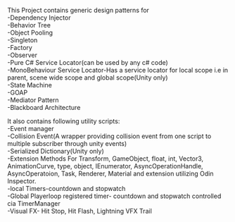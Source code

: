 This Project contains generic design patterns for </br>
-Dependency Injector</br>
-Behavior Tree</br>
-Object Pooling</br>
-Singleton</br>
-Factory</br>
-Observer</br>
-Pure C# Service Locator(can be used by any c# code)</br>
-MonoBehaviour Service Locator-Has a service locator for local scope i.e in parent, scene wide scope and global scope(Unity only)</br>
-State Machine</br>
-GOAP</br>
-Mediator Pattern</br>
-Blackboard Architecture</br>

It also contains following utility scripts:</br>
-Event manager</br>
-Collision Event(A wrapper providing collision event from one script to multiple subscriber through unity events)</br>
-Serialized Dictionary(Unity only)</br>
-Extension Methods For Transform, GameObject, float, int, Vector3, AnimationCurve, type, object, IEnumerator, AsyncOperationHandle<T>, AsyncOperatoion, Task, Renderer, Material and extension utilizing Odin Inspector.</br>
-local Timers-countdown and stopwatch</br>
-Global Playerloop registered timer- countdown and stopwatch controlled cia TimerManager</br>
-Visual FX- Hit Stop, Hit Flash, Lightning VFX Trail
